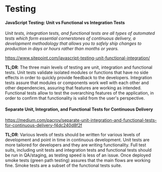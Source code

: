 # Testing

#### JavaScript Testing: Unit vs Functional vs Integration Tests

_Unit tests, integration tests, and functional tests are all types of automated tests which form essential cornerstones of continuous delivery, a development methodology that allows you to safely ship changes to production in days or hours rather than months or years._

https://www.sitepoint.com/javascript-testing-unit-functional-integration/

**TL;DR**: The three main levels of testing are unit, integration and functional tests. Unit tests validate isolated modules or functions that have no side effects in order to quickly provide feedback to the developers. Integration tests assure that modules or components work well with each other and other dependencies, assuring that features are working as intended. Functional tests allow to test the overarching features of the application, in order to confirm that functionality is valid from the user's perspective.

#### Separate Unit, Integration, and Functional Tests for Continuous Delivery

https://medium.com/pacroy/separate-unit-integration-and-functional-tests-for-continuous-delivery-f4dc240d8f2f

**TL;DR**: Various levels of tests should be written for various levels of development and point in time in continuous development. Unit tests are more tailored for developers and they are writing functionality. Full test suits, including unit tests and integration tests and functional tests should be run in QA/staging, as testing speed is less of an issue. Once deployed smoke tests (green path testing) assures that the main flows are working fine. Smoke tests are a subset of the functional tests suite.
